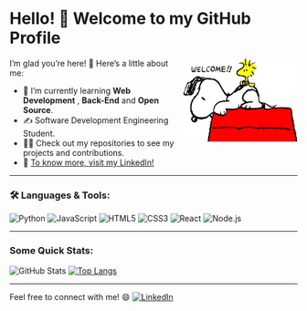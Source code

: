 # Hello! 👋 Welcome to my GitHub Profile

<img src="https://github.com/CarlosRW/CarlosRW/blob/main/welcome-snoopy.jpg?raw=true" alt="About Me" width="200" align="right">

I’m glad you’re here! 🚀 Here’s a little about me:

- 🌱 I’m currently learning **Web Development** , **Back-End** and **Open Source**.
- ✍️ Software Development Engineering Student.
- 👨‍💻 Check out my repositories to see my projects and contributions.
- 🔗 [To know more, visit my LinkedIn!](https://www.linkedin.com/in/carlosrw/)

---

### 🛠️ Languages & Tools:
<p align="left">
  <img src="https://img.shields.io/badge/Code-Python-blue?logo=python&logoColor=white" alt="Python">
  <img src="https://img.shields.io/badge/Code-JavaScript-yellow?logo=javascript&logoColor=white" alt="JavaScript">
  <img src="https://img.shields.io/badge/Markup-HTML5-orange?logo=html5&logoColor=white" alt="HTML5">
  <img src="https://img.shields.io/badge/Styling-CSS3-blue?logo=css3&logoColor=white" alt="CSS3">
  <img src="https://img.shields.io/badge/Framework-React-61dafb?logo=react&logoColor=white" alt="React">
  <img src="https://img.shields.io/badge/Framework-Node.js-339933?logo=node.js&logoColor=white" alt="Node.js">
</p>

---

### Some Quick Stats:
![GitHub Stats](https://github-readme-stats.vercel.app/api?username=CarlosRW&show_icons=true&theme=dracula)
[![Top Langs](https://github-readme-stats.vercel.app/api/top-langs/?username=CarlosRW&layout=donut&theme=dracula)](https://github.com/CarlosRW/github-readme-stats)

---

Feel free to connect with me! 😄
[![LinkedIn](https://img.shields.io/badge/LinkedIn-Connect-blue?logo=linkedin&logoColor=white)](https://www.linkedin.com/in/carlosrw/)

